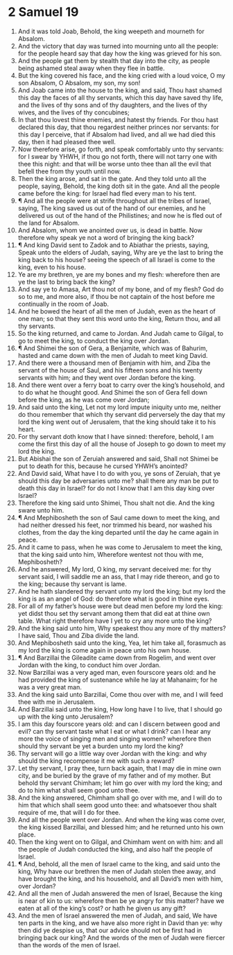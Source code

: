 ﻿# 2 Samuel 19
1. And it was told Joab, Behold, the king weepeth and mourneth for Absalom. 
2. And the victory that day was turned into mourning unto all the people: for the people heard say that day how the king was grieved for his son. 
3. And the people gat them by stealth that day into the city, as people being ashamed steal away when they flee in battle. 
4. But the king covered his face, and the king cried with a loud voice, O my son Absalom, O Absalom, my son, my son! 
5. And Joab came into the house to the king, and said, Thou hast shamed this day the faces of all thy servants, which this day have saved thy life, and the lives of thy sons and of thy daughters, and the lives of thy wives, and the lives of thy concubines; 
6. In that thou lovest thine enemies, and hatest thy friends. For thou hast declared this day, that thou regardest neither princes nor servants: for this day I perceive, that if Absalom had lived, and all we had died this day, then it had pleased thee well. 
7. Now therefore arise, go forth, and speak comfortably unto thy servants: for I swear by YHWH, if thou go not forth, there will not tarry one with thee this night: and that will be worse unto thee than all the evil that befell thee from thy youth until now. 
8. Then the king arose, and sat in the gate. And they told unto all the people, saying, Behold, the king doth sit in the gate. And all the people came before the king: for Israel had fled every man to his tent. 
9. ¶ And all the people were at strife throughout all the tribes of Israel, saying, The king saved us out of the hand of our enemies, and he delivered us out of the hand of the Philistines; and now he is fled out of the land for Absalom. 
10. And Absalom, whom we anointed over us, is dead in battle. Now therefore why speak ye not a word of bringing the king back? 
11. ¶ And king David sent to Zadok and to Abiathar the priests, saying, Speak unto the elders of Judah, saying, Why are ye the last to bring the king back to his house? seeing the speech of all Israel is come to the king, even to his house. 
12. Ye are my brethren, ye are my bones and my flesh: wherefore then are ye the last to bring back the king? 
13. And say ye to Amasa, Art thou not of my bone, and of my flesh? God do so to me, and more also, if thou be not captain of the host before me continually in the room of Joab. 
14. And he bowed the heart of all the men of Judah, even as the heart of one man; so that they sent this word unto the king, Return thou, and all thy servants. 
15. So the king returned, and came to Jordan. And Judah came to Gilgal, to go to meet the king, to conduct the king over Jordan. 
16. ¶ And Shimei the son of Gera, a Benjamite, which was of Bahurim, hasted and came down with the men of Judah to meet king David. 
17. And there were a thousand men of Benjamin with him, and Ziba the servant of the house of Saul, and his fifteen sons and his twenty servants with him; and they went over Jordan before the king. 
18. And there went over a ferry boat to carry over the king’s household, and to do what he thought good. And Shimei the son of Gera fell down before the king, as he was come over Jordan; 
19. And said unto the king, Let not my lord impute iniquity unto me, neither do thou remember that which thy servant did perversely the day that my lord the king went out of Jerusalem, that the king should take it to his heart. 
20. For thy servant doth know that I have sinned: therefore, behold, I am come the first this day of all the house of Joseph to go down to meet my lord the king. 
21. But Abishai the son of Zeruiah answered and said, Shall not Shimei be put to death for this, because he cursed YHWH’s anointed? 
22. And David said, What have I to do with you, ye sons of Zeruiah, that ye should this day be adversaries unto me? shall there any man be put to death this day in Israel? for do not I know that I am this day king over Israel? 
23. Therefore the king said unto Shimei, Thou shalt not die. And the king sware unto him. 
24. ¶ And Mephibosheth the son of Saul came down to meet the king, and had neither dressed his feet, nor trimmed his beard, nor washed his clothes, from the day the king departed until the day he came again in peace. 
25. And it came to pass, when he was come to Jerusalem to meet the king, that the king said unto him, Wherefore wentest not thou with me, Mephibosheth? 
26. And he answered, My lord, O king, my servant deceived me: for thy servant said, I will saddle me an ass, that I may ride thereon, and go to the king; because thy servant is lame. 
27. And he hath slandered thy servant unto my lord the king; but my lord the king is as an angel of God: do therefore what is good in thine eyes. 
28. For all of my father’s house were but dead men before my lord the king: yet didst thou set thy servant among them that did eat at thine own table. What right therefore have I yet to cry any more unto the king? 
29. And the king said unto him, Why speakest thou any more of thy matters? I have said, Thou and Ziba divide the land. 
30. And Mephibosheth said unto the king, Yea, let him take all, forasmuch as my lord the king is come again in peace unto his own house. 
31. ¶ And Barzillai the Gileadite came down from Rogelim, and went over Jordan with the king, to conduct him over Jordan. 
32. Now Barzillai was a very aged man, even fourscore years old: and he had provided the king of sustenance while he lay at Mahanaim; for he was a very great man. 
33. And the king said unto Barzillai, Come thou over with me, and I will feed thee with me in Jerusalem. 
34. And Barzillai said unto the king, How long have I to live, that I should go up with the king unto Jerusalem? 
35. I am this day fourscore years old: and can I discern between good and evil? can thy servant taste what I eat or what I drink? can I hear any more the voice of singing men and singing women? wherefore then should thy servant be yet a burden unto my lord the king? 
36. Thy servant will go a little way over Jordan with the king: and why should the king recompense it me with such a reward? 
37. Let thy servant, I pray thee, turn back again, that I may die in mine own city, and be buried by the grave of my father and of my mother. But behold thy servant Chimham; let him go over with my lord the king; and do to him what shall seem good unto thee. 
38. And the king answered, Chimham shall go over with me, and I will do to him that which shall seem good unto thee: and whatsoever thou shalt require of me, that will I do for thee. 
39. And all the people went over Jordan. And when the king was come over, the king kissed Barzillai, and blessed him; and he returned unto his own place. 
40. Then the king went on to Gilgal, and Chimham went on with him: and all the people of Judah conducted the king, and also half the people of Israel. 
41. ¶ And, behold, all the men of Israel came to the king, and said unto the king, Why have our brethren the men of Judah stolen thee away, and have brought the king, and his household, and all David’s men with him, over Jordan? 
42. And all the men of Judah answered the men of Israel, Because the king is near of kin to us: wherefore then be ye angry for this matter? have we eaten at all of the king’s cost? or hath he given us any gift? 
43. And the men of Israel answered the men of Judah, and said, We have ten parts in the king, and we have also more right in David than ye: why then did ye despise us, that our advice should not be first had in bringing back our king? And the words of the men of Judah were fiercer than the words of the men of Israel. 
